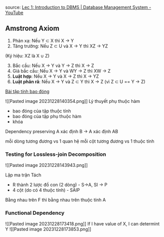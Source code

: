 source: [Lec 1: Introduction to DBMS | Database Management System - YouTube](https://www.youtube.com/watch?v=T7AxM7Vqvaw&list=PLdo5W4Nhv31b33kF46f9aFjoJPOkdlsRc)

## **Amstrong Axiom**

1. Phản xạ: Nếu Y ⊂ X thì  X → Y
2. Tăng trưởng: Nếu Z ⊂ U và X → Y thì XZ → YZ

(Ký hiệu: XZ là X ∪ Z)

3. Bắc cầu: Nếu X → Y và Y → Z thì X → Z
4. Giả bắc cầu: Nếu X → Y và WY → Z thì XW → Z
5. **Luật hợp**: Nếu X → Y và X → Z thì X → YZ
6. **Luật phân rã**: Nếu X → Y và Z ⊂ Y thì X → Z (vì Z ⊂  U == Y -> Z)

[Bài tập tính bao đóng](https://tailieu.vn/docview/tailieu/2018/20180206/saobien_09/csdl_chuong_5_phu_thuoc_ham_5456.pdf?rand=828051)

![[Pasted image 20231228140354.png]]
Lý thuyết phụ thuộc hàm
+ bao đóng của tập thuộc tính
+ bao đóng của tập phụ thuộc hàm
+ khóa

Dependency preserving
A xác định B -> A xác định AB

mỗi dòng tương đương vs 1 quan hệ 
mỗi cột tương đương vs 1 thuộc tính


### Testing for Lossless-join Decomposition
![[Pasted image 20231228143943.png]]

Lập ma trận 
Tách
+ R thành 2 lược đồ con (2 dòng) - S->A, SI -> P
+ 4 cột (do có 4 thuộc tính) - SAIP

Bằng nhau trên F thì bằng nhau trên thuộc tính A 


### Functional Dependency
![[Pasted image 20231228173418.png]]
	If I have value of X, I can determint Y
	![[Pasted image 20231228173853.png]]

